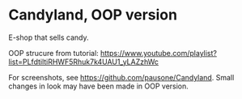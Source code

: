# Candyland, OOP version
E-shop that sells candy.

OOP strucure from tutorial: https://www.youtube.com/playlist?list=PLfdtiltiRHWF5Rhuk7k4UAU1_yLAZzhWc

For screenshots, see https://github.com/pausone/Candyland. Small changes in look may have been made in OOP version. 
